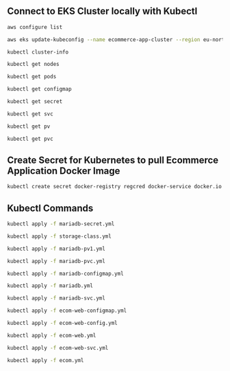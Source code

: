 ## Connect to EKS Cluster locally with Kubectl 
```sh
aws configure list 
```

```sh
aws eks update-kubeconfig --name ecommerce-app-cluster --region eu-north-1
```

```sh
kubectl cluster-info
```

```sh
kubectl get nodes 
```

```sh
kubectl get pods
```

```sh
kubectl get configmap
```

```sh
kubectl get secret
```

```sh
kubectl get svc
```

```sh
kubectl get pv
```

```sh
kubectl get pvc
```

## Create Secret for Kubernetes to pull Ecommerce Application Docker Image
```sh
kubectl create secret docker-registry regcred docker-service docker.io docker-username tomiwa97 docker-password ************************************
```

## Kubectl Commands
```sh
kubectl apply -f mariadb-secret.yml 
```

```sh
kubectl apply -f storage-class.yml 
```

```sh
kubectl apply -f mariadb-pv1.yml 
``` 

```sh
kubectl apply -f mariadb-pvc.yml 
``` 

```sh
kubectl apply -f mariadb-configmap.yml 
```

```sh
kubectl apply -f mariadb.yml 
```

```sh
kubectl apply -f mariadb-svc.yml 
```

```sh
kubectl apply -f ecom-web-configmap.yml 
```

```sh
kubectl apply -f ecom-web-config.yml 
```

```sh
kubectl apply -f ecom-web.yml 
```

```sh
kubectl apply -f ecom-web-svc.yml 
```

```sh
kubectl apply -f ecom.yml 
```